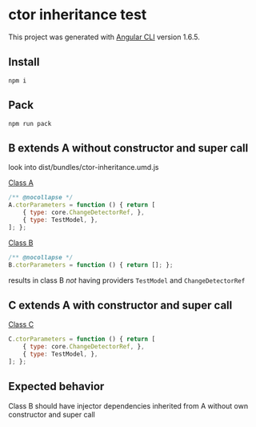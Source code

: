 # ctor inheritance test

This project was generated with [Angular CLI](https://github.com/angular/angular-cli) version 1.6.5.

## Install
`npm i`

## Pack
`npm run pack`

## B extends A without constructor and super call
look into dist/bundles/ctor-inheritance.umd.js

[Class A](src/app/component/a/a.component.ts)
``` javascript 
/** @nocollapse */
A.ctorParameters = function () { return [
    { type: core.ChangeDetectorRef, },
    { type: TestModel, },
]; };
```

[Class B](src/app/component/b/b.component.ts#L9)
``` javascript
/** @nocollapse */
B.ctorParameters = function () { return []; };
```

results in class B *not* having providers `TestModel` and `ChangeDetectorRef`

## C extends A with constructor and super call

[Class C](src/app/component/c/c.component.ts#L10-L15)
``` javascript
C.ctorParameters = function () { return [
    { type: core.ChangeDetectorRef, },
    { type: TestModel, },
]; };
```

## Expected behavior
Class B should have injector dependencies inherited from A without own constructor and super call
